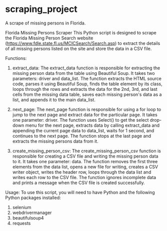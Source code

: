 # scraping_project
 A scrape of missing persons in Florida.
 
Florida Missing Persons Scraper
This Python script is designed to scrape the Florida Missing Person Search website (https://www.fdle.state.fl.us/MCICSearch/Search.asp) to extract the details of all missing persons listed on the site and store the data in a CSV file.

Functions:

1. extract_data:
The extract_data function is responsible for extracting the missing person data from the table using Beautiful Soup. It takes two parameters: driver and data_list. The function extracts the HTML source code, parses it using Beautiful Soup, finds the table element by its class, loops through the rows and extracts the data for the 2nd, 3rd, and last cells from the missing data table, saves each missing person's data as a list, and appends it to the main data_list.

2. next_page:
The next_page function is responsible for using a for loop to jump to the next page and extract data for the particular page. It takes one parameter: driver. The function uses Select() to get the select drop-down menu for the next page, extracts data by calling extract_data and appending the current page data to data_list, waits for 1 second, and continues to the next page. The function stops at the last page and extracts the missing persons data from it.

3. create_missing_person_csv:
The create_missing_person_csv function is responsible for creating a CSV file and writing the missing person data to it. It takes one parameter: data. The function removes the first three elements from the data list, opens a new file for writing, creates a CSV writer object, writes the header row, loops through the data list and writes each row to the CSV file. The function ignores incomplete data and prints a message when the CSV file is created successfully.

Usage:
To use this script, you will need to have Python and the following Python packages installed:

1. selenium
2. webdrivermanager
3. beautifulsoup4
4. requests
